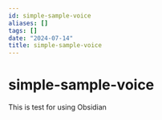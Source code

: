 ```yaml
---
id: simple-sample-voice
aliases: []
tags: []
date: "2024-07-14"
title: simple-sample-voice
---
```

# simple-sample-voice
This is test for using Obsidian

